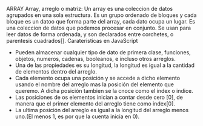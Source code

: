 ARRAY
Array, arreglo o matriz: Un array es una coleccion de datos agrupados en una sola estructura.
Es un grupo ordenado de bloques y cada bloque es un datoo que forma parte del array, cada dato ocupa un lugar.
Es una coleccion de datos que podemos procesar en conjunto.
Se usan para leer datos de forma ordenada, y son declarados entre corchetes, o parentesis cuadrados[].
Carateristicas en JavaScript
- Pueden almacenar cualquier tipo de dato de primera clase, funciones, objetos, numeros, cadenas, booleanos, e incluso otros arreglos.
- Una de las propiedades es su longitud, la longitud es igual a la cantidad de elementos dentro del arreglo.
- Cada elemento ocupa una posición y se accede a dicho elemento usando el nombre del arreglo mas la posición del elemento que queremo. A dicha posición tambien se la cnoce como el index o indice.
- Las posiciones de os elementos inician a contar desde cero [0], de manera que el primer elemento del arreglo tiene como index[0].
- La ultima posición del arreglo es igual a la longitud del arreglo menos uno.(El menos 1, es por que la cuenta inicia en 0).
